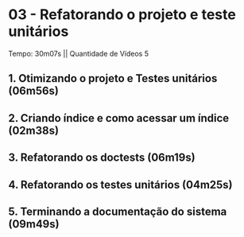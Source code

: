 # 03 - Refatorando o projeto e teste unitários

Tempo: 30m07s || Quantidade de Vídeos 5

## 1. Otimizando o projeto e Testes unitários (06m56s)



## 2. Criando índice e como acessar um índice (02m38s)



## 3. Refatorando os doctests (06m19s)



## 4. Refatorando os testes unitários (04m25s)



## 5. Terminando a documentação do sistema (09m49s)



